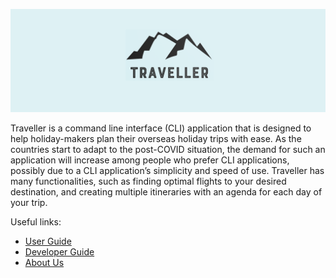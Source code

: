 ![Traveller](./documentationPics/logo.png)

Traveller is a command line interface (CLI) application that is designed to help holiday-makers plan 
their overseas holiday trips with ease. 
As the countries start to adapt to the post-COVID situation, 
the demand for such an application will increase among people who prefer CLI applications, possibly 
due to a CLI application’s simplicity and speed of use.
Traveller has many functionalities, such as finding optimal flights to your desired destination, 
and creating multiple itineraries with an agenda for each day of your trip.

Useful links:
* [User Guide](UserGuide.md)
* [Developer Guide](DeveloperGuide.md)
* [About Us](AboutUs.md)
